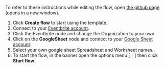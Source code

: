To refer to these instructions while editing the flow, open [the github page](https://github.com/ot4i/app-connect-templates/blob/master/resources/Record%20Eventbrite%20attendees%20to%20Google%20Sheets_instructions.md.md) (opens in a new window).

1. Click **Create flow** to start using the template.
2. Connect to your [Eventbrite account](https://developer.ibm.com/integration/docs/app-connect/how-to-guides-for-apps/use-ibm-app-connect-eventbrite/).
3. Click the Eventbrite node and change the Organization to your own
4. Click on the **GoogleSheet** node and connect to your [Google Sheet account](https://www.ibm.com/docs/en/app-connect/cloud?topic=apps-google-sheets).
5. Select your own google sheet Spreadsheet and Worksheet names. 
6. To start the flow, in the banner open the options menu [&#8942;] then click **Start flow**.

